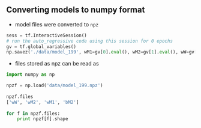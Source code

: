 
## Converting models to numpy format

* model files were converted to `npz`
``` python
sess = tf.InteractiveSession()
# run the auto_regressive code using this session for 0 epochs
gv = tf.global_variables()
np.savez('./data/model_199', wM1=gv[0].eval(), wM2=gv[1].eval(), wW=gv[2].eval(), bM2=gv[3].eval())
```

* files stored as npz can be read as

``` python
import numpy as np

npzf = np.load('data/model_199.npz')
                                    
npzf.files                          
['wW', 'wM2', 'wM1', 'bM2']         
                                    
for f in npzf.files:                
    print npzf[f].shape             

```

